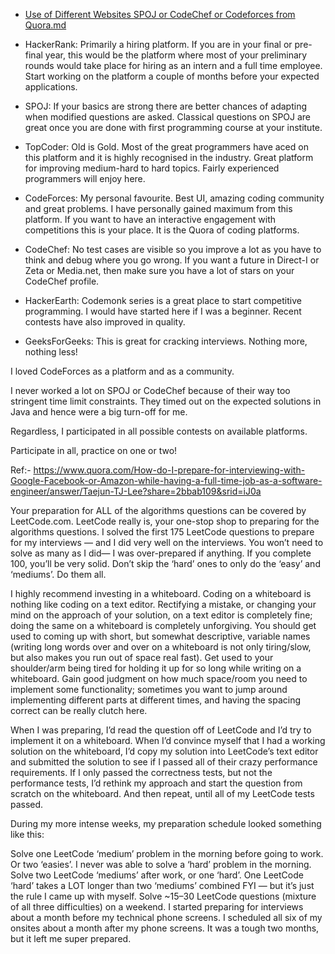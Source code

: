 - [Use of Different Websites SPOJ or CodeChef or Codeforces from Quora.md](https://www.quora.com/Should-I-do-HackerRank-SPOJ-TopCoder-CodeForces-or-CodeChef)

- HackerRank: Primarily a hiring platform. If you are in your final or pre-final year, this would be the platform where most of your preliminary rounds would take place for hiring as an intern and a full time employee. Start working on the platform a couple of months before your expected applications.

- SPOJ: If your basics are strong there are better chances of adapting when modified questions are asked. Classical questions on SPOJ are great once you are done with first programming course at your institute.

- TopCoder: Old is Gold. Most of the great programmers have aced on this platform and it is highly recognised in the industry. Great platform for improving medium-hard to hard topics. Fairly experienced programmers will enjoy here.

- CodeForces: My personal favourite. Best UI, amazing coding community and great problems. I have personally gained maximum from this platform. If you want to have an interactive engagement with competitions this is your place. It is the Quora of coding platforms.

- CodeChef: No test cases are visible so you improve a lot as you have to think and debug where you go wrong. If you want a future in Direct-I or Zeta or Media.net, then make sure you have a lot of stars on your CodeChef profile.

- HackerEarth: Codemonk series is a great place to start competitive programming. I would have started here if I was a beginner. Recent contests have also improved in quality.

- GeeksForGeeks: This is great for cracking interviews. Nothing more, nothing less!

I loved CodeForces as a platform and as a community.

I never worked a lot on SPOJ or CodeChef because of their way too stringent time limit constraints. They timed out on the expected solutions in Java and hence were a big turn-off for me.

Regardless, I participated in all possible contests on available platforms.

Participate in all, practice on one or two!

Ref:- https://www.quora.com/How-do-I-prepare-for-interviewing-with-Google-Facebook-or-Amazon-while-having-a-full-time-job-as-a-software-engineer/answer/Taejun-TJ-Lee?share=2bbab109&srid=iJ0a

Your preparation for ALL of the algorithms questions can be covered by LeetCode.com. LeetCode really is, your one-stop shop to preparing for the algorithms questions. I solved the first 175 LeetCode questions to prepare for my interviews — and I did very well on the interviews. You won’t need to solve as many as I did— I was over-prepared if anything. If you complete 100, you’ll be very solid. Don’t skip the ‘hard’ ones to only do the ‘easy’ and ‘mediums’. Do them all.

I highly recommend investing in a whiteboard. Coding on a whiteboard is nothing like coding on a text editor. Rectifying a mistake, or changing your mind on the approach of your solution, on a text editor is completely fine; doing the same on a whiteboard is completely unforgiving. You should get used to coming up with short, but somewhat descriptive, variable names (writing long words over and over on a whiteboard is not only tiring/slow, but also makes you run out of space real fast). Get used to your shoulder/arm being tired for holding it up for so long while writing on a whiteboard. Gain good judgment on how much space/room you need to implement some functionality; sometimes you want to jump around implementing different parts at different times, and having the spacing correct can be really clutch here.

When I was preparing, I’d read the question off of LeetCode and I’d try to implement it on a whiteboard. When I’d convince myself that I had a working solution on the whiteboard, I’d copy my solution into LeetCode’s text editor and submitted the solution to see if I passed all of their crazy performance requirements. If I only passed the correctness tests, but not the performance tests, I’d rethink my approach and start the question from scratch on the whiteboard. And then repeat, until all of my LeetCode tests passed.

During my more intense weeks, my preparation schedule looked something like this:

Solve one LeetCode ‘medium’ problem in the morning before going to work. Or two ‘easies’. I never was able to solve a ‘hard’ problem in the morning.
Solve two LeetCode ‘mediums’ after work, or one ‘hard’. One LeetCode ‘hard’ takes a LOT longer than two ‘mediums’ combined FYI — but it’s just the rule I came up with myself.
Solve ~15–30 LeetCode questions (mixture of all three difficulties) on a weekend.
I started preparing for interviews about a month before my technical phone screens. I scheduled all six of my onsites about a month after my phone screens. It was a tough two months, but it left me super prepared.
